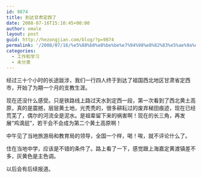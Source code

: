 ```yaml
---
id: 9874
title: 到达甘肃定西了
date: 2008-07-16T15:10:45+00:00
author: omale
layout: post
guid: http://hezongjian.com/blog/?p=9874
permalink: '/2008/07/16/%e5%88%b0%e8%be%be%e7%94%98%e8%82%83%e5%ae%9a%e8%a5%bf%e4%ba%86/'
categories:
  - 工作和学习
  - 未分类
---
```

经过三十个小时的长途跋涉，我们一行四人终于到达了祖国西北地区甘肃省定西市，开始了为期一个月的支教生涯。

现在还没什么感受。只是铁路线上路过天水到定西一段，第一次看到了西北黄土高原，真的是震撼，层层黄土地，光秃秃的，很多耕耘过的废弃梯田痕迹，现在已经荒芜了，偶尔的河流全是泥水。是祖辈留下来的祸害啊！现在的长三角，再发展“鸡滴屁”，若干会不会成为第二个黄土高原啊！

中午见了当地旅游局和教育局的领导，全国一个样，喝！唉，就不评论什么了。

住在当地中学，应该是不错的条件了。路上看了一下，感觉跟上海嘉定黄渡镇差不多，灰黄色是主色调。

以后会有后续报道。